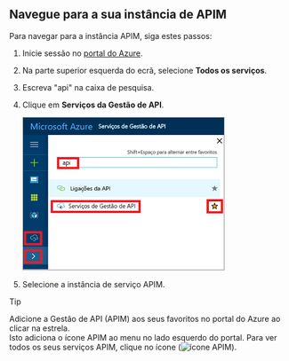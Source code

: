 ## <a name="navigate-to-your-apim-instance"></a>Navegue para a sua instância de APIM

Para navegar para a instância APIM, siga estes passos:

1. Inicie sessão no [portal do Azure](https://portal.azure.com). 
2. Na parte superior esquerda do ecrã, selecione **Todos os serviços**.  
3. Escreva "api" na caixa de pesquisa.
4. Clique em **Serviços da Gestão de API**.

    ![Navegar](./media/api-management-navigate-to-instance/navigate-to-api-management-services.png)

5. Selecione a instância de serviço APIM.

>[!TIP]
>Adicione a Gestão de API (APIM) aos seus favoritos no portal do Azure ao clicar na estrela. <br/>Isto adiciona o ícone APIM ao menu no lado esquerdo do portal. Para ver todos os seus serviços APIM, clique no ícone (![ícone APIM](./media/api-management-navigate-to-instance/apim-icon.png)).
 


